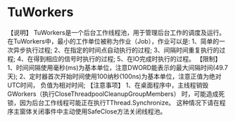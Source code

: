 # TuWorkers
  【说明】
  TuWorkers是一个后台工作线程池，用于管理后台工作的调度及运行。
  在TuWorkers中，最小的工作单位被称为作业（Job），作业可以是:
  1、简单的一次异步执行过程;
  2、在指定的时间点自动执行的过程;
  3、间隔时间重复执行的过程;
  4、在得到相应的信号时执行的过程;
  5、在IO完成时执行的过程。
  【限制】
  1、时间间隔使用毫秒(ms)为基本单位，注意DWORD能表示的最大间隔时间(49.7天);
  2、定时器首次开始时间使用100纳秒(100ns)为基本单位，注意正值为绝对UTC时间，
     负值为相对时间;
  【注意事项】
  1、在桌面程序中，主线程销毁GWorkers（执行CloseThreadpoolCleanupGroupMembers）
     时，可能造成死锁，因为后台工作线程可能正在执行TThread.Synchronize。
     这种情况下请在程序主窗体关闭事件中主动使用SafeClose方法关闭线程池。
